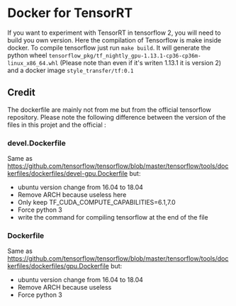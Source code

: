 # Docker for TensorRT

If you want to experiment with TensorRT in tensorflow 2, you will need to build you own version. Here the compilation of Tensorflow is make inside docker.
To compile tensorflow just run `make build`. It will generate the python wheel
 `tensorflow_pkg/tf_nightly_gpu-1.13.1-cp36-cp36m-linux_x86_64.whl` (Please note than even if it's writen 1.13.1 it is version 2) and a docker image `style_transfer/tf:0.1`
 
## Credit
The dockerfile are mainly not from me but from the official tensorflow repository. Please note the following difference between the version of the files in this projet and 
the official : 

### devel.Dockerfile
Same as https://github.com/tensorflow/tensorflow/blob/master/tensorflow/tools/dockerfiles/dockerfiles/devel-gpu.Dockerfile but:
- ubuntu version change from 16.04 to 18.04
- Remove ARCH because useless here
- Only keep TF_CUDA_COMPUTE_CAPABILITIES=6.1,7.0
- Force python 3
- write the command for compiling tensorflow at the end of the file

### Dockerfile
Same as https://github.com/tensorflow/tensorflow/blob/master/tensorflow/tools/dockerfiles/dockerfiles/gpu.Dockerfile but:
- ubuntu version change from 16.04 to 18.04
- Remove ARCH because useless
- Force python 3
